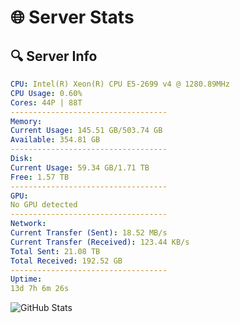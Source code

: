 # 🌐 Server Stats
## 🔍 Server Info
```yaml
CPU: Intel(R) Xeon(R) CPU E5-2699 v4 @ 1280.89MHz
CPU Usage: 0.60%
Cores: 44P | 88T
-----------------------------------
Memory:
Current Usage: 145.51 GB/503.74 GB
Available: 354.81 GB
-----------------------------------
Disk:
Current Usage: 59.34 GB/1.71 TB
Free: 1.57 TB
-----------------------------------
GPU:
No GPU detected
-----------------------------------
Network:
Current Transfer (Sent): 18.52 MB/s
Current Transfer (Received): 123.44 KB/s
Total Sent: 21.08 TB
Total Received: 192.52 GB
-----------------------------------
Uptime:
13d 7h 6m 26s
```
![GitHub Stats](https://img.shields.io/badge/Updated-2025-03-21_04:29:15-blue)